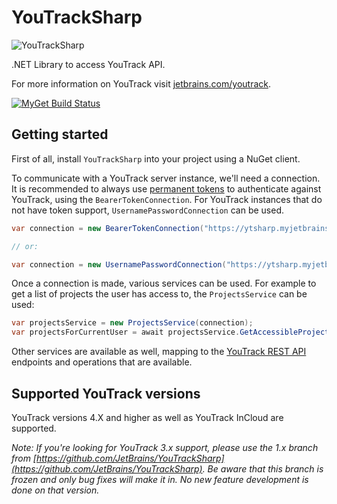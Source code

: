 # YouTrackSharp

![YouTrackSharp](https://github.com/maartenba/YouTrackSharp/raw/master/logo.png)

.NET Library to access YouTrack API.

For more information on YouTrack visit [jetbrains.com/youtrack](http://www.jetbrains.com/youtrack).

[![MyGet Build Status](https://www.myget.org/BuildSource/Badge/youtracksharp?identifier=9cb1066f-5a24-47b1-acf8-51d21bf2d5d8)](https://www.myget.org/)

## Getting started

First of all, install `YouTrackSharp` into your project using a NuGet client.

To communicate with a YouTrack server instance, we'll need a connection. It is recommended to always use [permanent tokens](https://www.jetbrains.com/help/youtrack/incloud/Manage-Permanent-Token.html) to authenticate against YouTrack, using the `BearerTokenConnection`. For YouTrack instances that do not have token support, `UsernamePasswordConnection` can be used.

```csharp
var connection = new BearerTokenConnection("https://ytsharp.myjetbrains.com/youtrack/", "perm:abcdefghijklmn");

// or:

var connection = new UsernamePasswordConnection("https://ytsharp.myjetbrains.com/youtrack/", "username", "password");
```

Once a connection is made, various services can be used. For example to get a list of projects the user has access to, the `ProjectsService` can be used:

```csharp
var projectsService = new ProjectsService(connection);
var projectsForCurrentUser = await projectsService.GetAccessibleProjects();
```

Other services are available as well, mapping to the [YouTrack REST API](https://www.jetbrains.com/help/youtrack/standalone/YouTrack-REST-API-Reference.html) endpoints and operations that are available.

## Supported YouTrack versions

YouTrack versions 4.X and higher as well as YouTrack InCloud are supported.

*Note: If you're looking for YouTrack 3.x support, please use the 1.x branch from [https://github.com/JetBrains/YouTrackSharp](https://github.com/JetBrains/YouTrackSharp).
Be aware that this branch is frozen and only bug fixes will make it in. No new feature development is done on that version.*